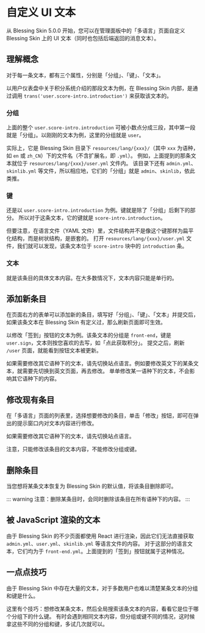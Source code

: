 # 自定义 UI 文本

从 Blessing Skin 5.0.0 开始，您可以在管理面板中的「多语言」页面自定义 Blessing Skin 上的 UI 文本（同时也包括后端返回的消息文本）。

## 理解概念

对于每一条文本，都有三个属性，分别是「分组」、「键」、「文本」。

以用户仪表盘中关于积分系统介绍的那段文本为例，在 Blessing Skin 内部，是通过调用 `trans('user.score-intro.introduction')` 来获取该文本的。

### 分组

上面的整个 `user.score-intro.introduction` 可被小数点分成三段，其中第一段就是「分组」。以刚刚的文本为例，这里的分组就是 `user`。

实际上，它是 Blessing Skin 目录下 `resources/lang/{xxx}/`（其中 `xxx` 为语种，如 `en` 或 `zh_CN`）下的文件名（不含扩展名，即 `.yml`）。
例如，上面提到的那条文本就位于 `resources/lang/{xxx}/user.yml` 文件内。
该目录下还有 `admin.yml`、`skinlib.yml` 等文件，所以相应地，它们的「分组」就是 `admin`、`skinlib`，依此类推。

### 键

还是以 `user.score-intro.introduction` 为例。键就是除了「分组」后剩下的部分。
所以对于这条文本，它的键就是 `score-intro.introduction`。

但要注意，在语言文件（YAML 文件）里，文件结构并不是像这个键那样为扁平化结构，而是树状结构，是嵌套的。
打开 `resources/lang/{xxx}/user.yml` 文件，我们就可以发现，该条文本位于 `score-intro` 块中的 `introduction` 条。

### 文本

就是该条目的具体文本内容。在大多数情况下，文本内容只能是单行的。

## 添加新条目

在页面右方的表单可以添加新的条目，填写好「分组」、「键」、「文本」并提交后，如果该条文本在 Blessing Skin 有定义过，那么刷新页面即可生效。

以修改「签到」按钮的文本为例。该条文本的分组是 `front-end`，键是 `user.sign`，文本则按您喜欢的去写，如「点此获取积分」。
提交之后，刷新 `/user` 页面，就能看到按钮文本被更新。

如果需要修改其它语种下的文本，请先切换站点语言。例如要修改英文下的某条文本，就需要先切换到英文页面，再去修改。
单单修改某一语种下的文本，不会影响其它语种下的内容。

## 修改现有条目

在「多语言」页面的列表里，选择想要修改的条目，单击「修改」按钮，即可在弹出的提示窗口内对文本内容进行修改。

如果需要修改其它语种下的文本，请先切换站点语言。

注意，只能修改该条目的文本内容，不能修改分组或键。

## 删除条目

当您想将某条文本恢复为 Blessing Skin 的默认值，将该条目删除即可。

::: warning
注意：删除某条目时，会同时删除该条目在所有语种下的内容。
:::

## 被 JavaScript 渲染的文本

由于 Blessing Skin 的不少页面都使用 React 进行渲染，因此它们无法直接获取 `admin.yml`、`user.yml`、`skinlib.yml` 等语言文件的内容。
对于这部分的语言文本，它们均为于 `front-end.yml`。上面提到的「签到」按钮就属于这种情况。

## 一点点技巧

由于 Blessing Skin 中存在大量的文本，对于多数用户也难以清楚某条文本的分组和键是什么。

这里有个技巧：想修改某条文本，然后全局搜索该条文本的内容，看看它是位于哪个分组下的什么键。
有时会遇到相同文本内容，但分组或键不同的情况，这时候拿这些不同的分组和键，多试几次就可以。
